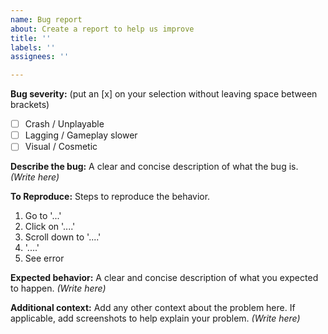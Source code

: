 ```yaml
---
name: Bug report
about: Create a report to help us improve
title: ''
labels: ''
assignees: ''

---
```


**Bug severity:** (put an [x] on your selection without leaving space between brackets)
- [ ] Crash / Unplayable
- [ ] Lagging / Gameplay slower
- [ ] Visual / Cosmetic

**Describe the bug:** A clear and concise description of what the bug is.
_(Write here)_

**To Reproduce:** Steps to reproduce the behavior.
1. Go to '...'
2. Click on '....'
3. Scroll down to '....'
4. '....'
5. See error

**Expected behavior:** A clear and concise description of what you expected to happen. 
_(Write here)_

**Additional context:** Add any other context about the problem here. If applicable, add screenshots to help explain your problem.
_(Write here)_

